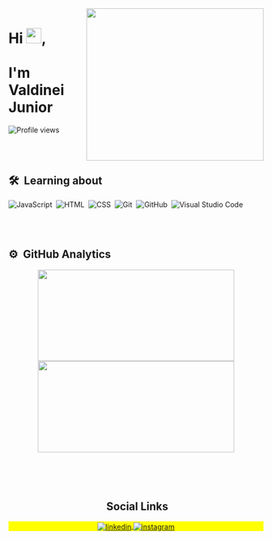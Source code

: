 <img align="right" width="350em" height="300em" src="https://github.com/birobirobiro/birobirobiro/blob/master/animation_500_kv8i962g.gif?raw=true"/>

<h1>Hi <img src="https://raw.githubusercontent.com/kaueMarques/kaueMarques/master/hi.gif" width="30px">, <br><br> I'm Valdinei Junior </h1>
<p align="left"> <img src="https://komarev.com/ghpvc/?username=valdineijunior&color=red" alt="Profile views" /> </p>

<br><br>

## 🛠 &nbsp;Learning about

![JavaScript](https://img.shields.io/badge/-JavaScript-05122A?style=flat&logo=javascript)&nbsp;
![HTML](https://img.shields.io/badge/-HTML-05122A?style=flat&logo=HTML5)&nbsp;
![CSS](https://img.shields.io/badge/-CSS-05122A?style=flat&logo=CSS3&logoColor=1572B6)&nbsp;
![Git](https://img.shields.io/badge/-Git-05122A?style=flat&logo=git)&nbsp;
![GitHub](https://img.shields.io/badge/-GitHub-05122A?style=flat&logo=github)&nbsp;
![Visual Studio Code](https://img.shields.io/badge/-Visual%20Studio%20Code-05122A?style=flat&logo=visual-studio-code&logoColor=007ACC)&nbsp;

<br><br>

## ⚙️ &nbsp;GitHub Analytics

<div align="center">
  <a href="https://github.com/ValdineiJunior">
    <img width="388" height="180em" src="https://github-readme-stats.vercel.app/api?username=ValdineiJunior&show_icons=true&theme=tokyonight&include_all_commits=true&count_private=true"/>
    <img width="388" height="180em" src="https://github-readme-stats.vercel.app/api/top-langs/?username=ValdineiJunior&layout=compact&langs_count=7&theme=tokyonight"/>
  </a>
</div>
<br>


<div align="center">

<br><br>

## &nbsp;Social Links

<p align="center" style="background:yellow">
<a href="https://www.linkedin.com/in/valdinei-de-paula-junior-009634230/" target="_blank">
  <img align="center" src="https://img.shields.io/badge/-ValdineiJunior-05122A?style=flat&logo=linkedin" alt="linkedin"/>
</a>
<a href="https://www.instagram.com/valdineidepaulajunior/" target="_blank">
 <img align="center" src="https://img.shields.io/badge/-ValdineiJunior-05122A?style=flat&logo=instagram" alt="instagram"/>
</a>
</p>
